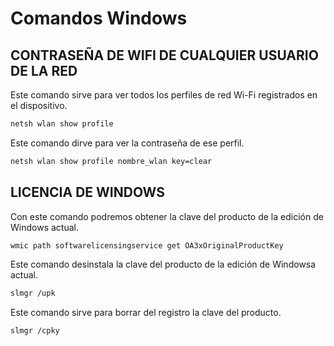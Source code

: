 # Comandos Windows

## CONTRASEÑA DE WIFI DE CUALQUIER USUARIO DE LA RED

Este comando sirve para ver todos los perfiles de red Wi-Fi registrados en el dispositivo.

```bash
netsh wlan show profile
```

Este comando dirve para ver la contraseña de ese perfil.

```bash
netsh wlan show profile nombre_wlan key=clear
```

## LICENCIA DE WINDOWS

Con este comando podremos obtener la clave del producto de la edición de Windows actual.

```bash
wmic path softwarelicensingservice get OA3xOriginalProductKey
```

Este comando desinstala la clave del producto de la edición de Windowsa actual.

```bash
slmgr /upk
```

Este comando sirve para borrar del registro la clave del producto.

```bash
slmgr /cpky
```
